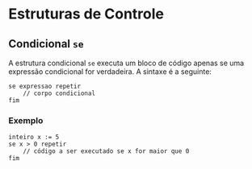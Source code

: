# Estruturas de Controle

## Condicional `se`

A estrutura condicional `se` executa um bloco de código apenas se uma expressão condicional for verdadeira. A sintaxe é a seguinte:

```plaintext
se expressao repetir
    // corpo condicional
fim
```

### Exemplo

```plaintext
inteiro x := 5
se x > 0 repetir
    // código a ser executado se x for maior que 0
fim
```
